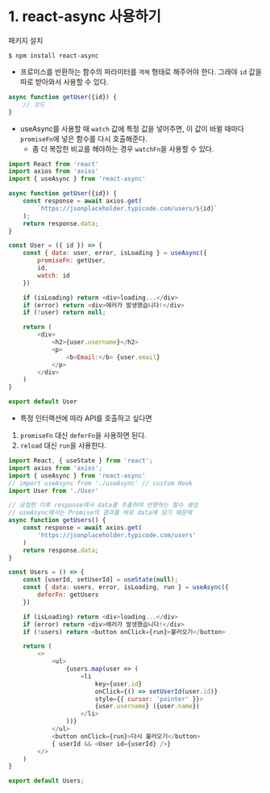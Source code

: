 # 1. react-async 사용하기
패키지 설치
```shell
$ npm install react-async
```
- 프로미스를 반환하는 함수의 파라미터를 `객체` 형태로 해주어야 한다. 그래야 `id` 값을 따로 받아와서 사용할 수 있다.
```js
async function getUser({id}) {
	// 코드
}
```
- useAsync를 사용할 때 `watch` 값에 특정 값을 넣어주면, 이 값이 바뀔 때마다 `promiseFn`에 넣은 함수를 다시 호출해준다.
	- 좀 더 복잡한 비교를 해야하는 경우 `watchFn`을 사용할 수 있다.
```js
import React from 'react'
import axios from 'axios'
import { useAsync } from 'react-async'

async function getUser({id}) {
	const response = await axios.get(
		`https://jsonplaceholder.typicode.com/users/${id}`
	);
	return response.data;
}

const User = ({ id }) => {
	const { data: user, error, isLoading } = useAsync({
		promiseFn: getUser,
		id,
		watch: id
	})

	if (isLoading) return <div>loading...</div>
	if (error) return <div>에러가 발생했습니다!</div>
	if (!user) return null;

	return (
		<div>
			<h2>{user.username}</h2>
			<p>
				<b>Email:</b> {user.email}
			</p>
		</div>
	)
}

export default User
```	
- 특정 인터랙션에 따라 API를 호출하고 싶다면
1. `promiseFn` 대신 `deferFn`을 사용하면 된다.
2. `reload` 대신 `run`을 사용한다.
```js
import React, { useState } from 'react';
import axios from 'axios';
import { useAsync } from 'react-async'
// import useAsync from './useAsync' // custom Hook
import User from './User'

// 요청한 이후 response에서 data를 추출하여 반환하는 함수 생성
// useAsync에서는 Promise의 결과를 바로 data에 담기 때문에
async function getUsers() {
	const response = await axios.get(
		'https://jsonplaceholder.typicode.com/users'
	)
	return response.data;
}

const Users = () => {
	const [userId, setUserId] = useState(null);
	const { data: users, error, isLoading, run } = useAsync({
		deferFn: getUsers
	})

	if (isLoading) return <div>loading...</div>
	if (error) return <div>에러가 발생했습니다!</div>
	if (!users) return <button onClick={run}>불러오기</button>

	return (
		<>
			<ul>
				{users.map(user => (
					<li
						key={user.id}
						onClick={() => setUserId(user.id)}
						style={{ cursor: 'pointer' }}>
						{user.username} ({user.name})
					</li>
				))}
			</ul>
			<button onClick={run}>다시 불러오기</button>
			{ userId && <User id={userId} />}
		</>
	)
}

export default Users;
```